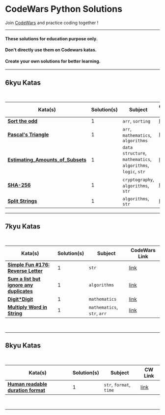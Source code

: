 # CodeWars Python Solutions

Join [CodeWars](https://www.codewars.com/) and practice coding together !

---

#### These solutions for education purpose only. 
#### Don't directly use them on Codewars katas. 
#### Create your own solutions for better learning.

---

## 6kyu Katas

<br>

| Kata(s) | Solution(s) | Subject | CodeWars Link |
|--|--|--|--|
| [**Sort the odd**](6kyuKatas/Sort_the_odd.md)  | 1 | `arr`, `sorting` | [link](https://www.codewars.com/kata/578aa45ee9fd15ff4600090d) |
| [**Pascal's Triangle**](6kyuKatas/Pascal_s_Triangle.md)  | 1 | `arr`, `mathematics`, `algorithms` | [link](https://www.codewars.com/kata/5226eb40316b56c8d500030f) |
| [**Estimating_Amounts_of_Subsets**](6kyuKatas/Estimating_Amounts_of_Subsets.md)  | 1 | `data structure`, `mathematics`, `algorithms`, `logic`, `str` | [link](https://www.codewars.com/kata/584703d76f6cf6ffc6000275) |
| [**SHA-256**](6kyuKatas/SHA-256.md)  | 1 | `cryptography`, `algorithms`, `str` | [link](https://www.codewars.com/kata/587fb57e12fc6eadf200009b) |
| [**Split Strings**](6kyuKatas/Split_Strings.md)  | 1 | `algorithms`, `str` | [link](https://www.codewars.com/kata/515de9ae9dcfc28eb6000001) |

---

## 7kyu Katas


<br>

| Kata(s) | Solution(s) | Subject | CodeWars Link |
|--|--|--|--|
| [**Simple Fun #176: Reverse Letter**](7kyuKatas/Reverse_Letter.md)  | 1 | `str` | [link](https://www.codewars.com/kata/58b8c94b7df3f116eb00005b) |
| [**Sum a list but ignore any duplicates**](7kyuKatas/Sum_a_list_but_ignore_any_duplicates.md)  | 1 | `algorithms` | [link](https://www.codewars.com/kata/5993fb6c4f5d9f770c0000f2) |
| [**Digit*Digit**](7kyuKatas/Digit_Digit.md)  | 1 | `mathematics` | [link](https://www.codewars.com/kata/546e2562b03326a88e000020) |
| [**Multiply Word in String**](7kyuKatas/Multiply_Word_in_String.md)  | 1 | `mathematics`, `str`, `arr` | [link](https://www.codewars.com/kata/546e2562b03326a88e000020) |

<br>


---

## 8kyu Katas

<br>

| Kata(s) | Solution(s) | Subject | CW Link |
|--|--|--|--|
| [**Human readable duration format**](4kyuKatas/Human_readable_duration_format.md)  | 1 | `str`, `format`, `time` | [link](https://www.codewars.com/kata/52742f58faf5485cae000b9a) |


<br>

---